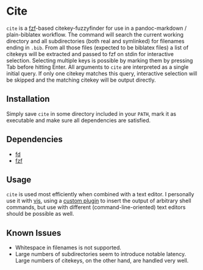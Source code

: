# Cite

`cite` is a [fzf](https://github.com/junegunn/fzf)-based
citekey-fuzzyfinder for use in a pandoc-markdown / plain-biblatex
workflow. The command will search the current working directory and
all subdirectories (both real and symlinked) for filenames ending
in `.bib`. From all those files (expected to be biblatex files)
a list of citekeys will be extracted and passed to fzf on stdin for
interactive selection. Selecting multiple keys is possible by marking
them by pressing Tab before hitting Enter. All arguments to `cite` are
interpreted as a single initial query. If only one citekey matches this
query, interactive selection will be skipped and the matching citekey
will be output directly.

## Installation

Simply save `cite` in some directory included in your `PATH`, mark it
as executable and make sure all dependencies are satisfied.

## Dependencies

- [fd](https://github.com/sharkdp/fd)
- [fzf](https://github.com/junegunn/fzf)

## Usage

`cite` is used most efficiently when combined with a text editor. I
personally use it with [vis](https://github.com/martanne/vis), using a
[custom plugin](https://github.com/seifferth/vis-super-shellout) to
insert the output of arbitrary shell commands, but use with different
(command-line-oriented) text editors should be possible as well.

## Known Issues

- Whitespace in filenames is not supported.
- Large numbers of subdirectories seem to introduce notable latency. Large
  numbers of citekeys, on the other hand, are handled very well.
